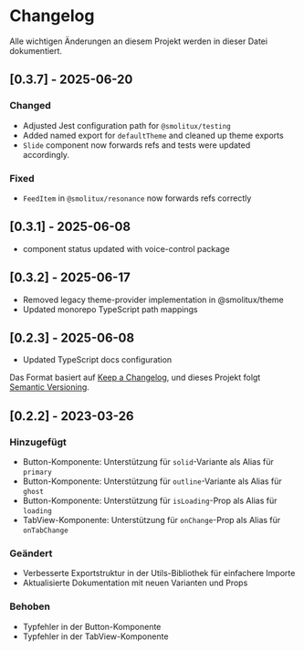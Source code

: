 # Changelog

Alle wichtigen Änderungen an diesem Projekt werden in dieser Datei dokumentiert.

## [0.3.7] - 2025-06-20

### Changed
- Adjusted Jest configuration path for `@smolitux/testing`
- Added named export for `defaultTheme` and cleaned up theme exports
- `Slide` component now forwards refs and tests were updated accordingly.

### Fixed
- `FeedItem` in `@smolitux/resonance` now forwards refs correctly

## [0.3.1] - 2025-06-08

- component status updated with voice-control package

## [0.3.2] - 2025-06-17
- Removed legacy theme-provider implementation in @smolitux/theme
- Updated monorepo TypeScript path mappings

## [0.2.3] - 2025-06-08

- Updated TypeScript docs configuration

Das Format basiert auf [Keep a Changelog](https://keepachangelog.com/de/1.0.0/),
und dieses Projekt folgt [Semantic Versioning](https://semver.org/spec/v2.0.0.html).

## [0.2.2] - 2023-03-26

### Hinzugefügt
- Button-Komponente: Unterstützung für `solid`-Variante als Alias für `primary`
- Button-Komponente: Unterstützung für `outline`-Variante als Alias für `ghost`
- Button-Komponente: Unterstützung für `isLoading`-Prop als Alias für `loading`
- TabView-Komponente: Unterstützung für `onChange`-Prop als Alias für `onTabChange`

### Geändert
- Verbesserte Exportstruktur in der Utils-Bibliothek für einfachere Importe
- Aktualisierte Dokumentation mit neuen Varianten und Props

### Behoben
- Typfehler in der Button-Komponente
- Typfehler in der TabView-Komponente
